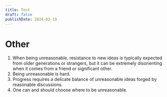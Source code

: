 ```yaml
---
title: Test
draft: false
publishDate: 2024-02-19
---
```


# Other 
1. When being unreasonable, resistance to new ideas is typically expected from older generations or strangers, but it can be extremely disorienting when it comes from a friend or significant other. 
2. Being unreasonable is hard. 
3. Progress requires a delicate balance of unreasonable ideas forged by reasonable discussions.
4. One can and should choose where to be unreasonable. 